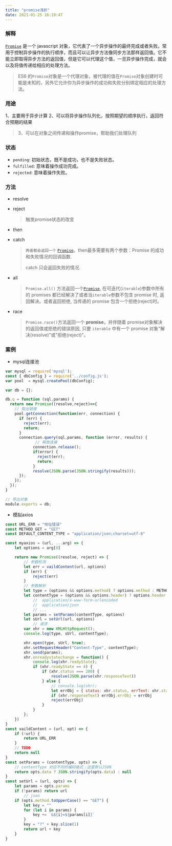 ```yaml
---
title: "promise浅析"
date: 2021-01-25 16:19:47
---
```


###  解释

[`Promise`](https://developer.mozilla.org/zh-CN/docs/Web/JavaScript/Reference/Global_Objects/Promise) 是一个 javascript 对象，它代表了一个异步操作的最终完成或者失败。常用于控制异步操作的执行顺序，而且可以让异步方法像同步方法那样返回值。它不能立即取得异步方法的返回值，但是它可以代理这个值，一旦异步操作完成，就会以及将值传递给相应的处理方法。

> ES6 的`Promise`对象是一个代理对象，被代理的值在`Promise`对象创建时可能是未知的，另外它允许你为异步操作的成功和失败分别绑定相应的处理方法。

### 用途

1、主要用于异步计算
2、可以将异步操作队列化，按照期望的顺序执行，返回符合预期的结果

> 3、可以在对象之间传递和操作promise，帮助我们处理队列

### 状态

- `pending`: 初始状态，既不是成功，也不是失败状态。
- `fulfilled`: 意味着操作成功完成。
- `rejected`: 意味着操作失败。

### 方法

- resolve

- reject

  > 触发promise状态的改变

- then

- catch

  > `两者都会返回一个`  [`Promise`](https://developer.mozilla.org/zh-CN/docs/Web/API/Promise)。then最多需要有两个参数：Promise 的成功和失败情况的回调函数.
  >
  > catch 只会返回失败的情况.

- all

  > `Promise.all()` 方法返回一个[`Promise`](https://developer.mozilla.org/zh-CN/docs/Web/JavaScript/Reference/Global_Objects/Promise), 在可迭代(`iterable`)参数中所有的 promises 都已经解决了或者当`iterable`参数不包含 promise 时, 返回解决。或者返回拒绝, 当传递的 promise 包含一个拒绝(reject)时。

- race

  > `Promise.race()`方法返回一个 **promise**，并伴随着 promise对象解决的返回值或拒绝的错误原因, 只要 `iterable` 中有一个 promise 对象"解决(resolve)"或"拒绝(reject)"。

### 案例

- mysql连接池

```js
var mysql = require('mysql');
const { dbConfig } = require('../config.js');
var pool  = mysql.createPool(dbConfig);

var db = {};

db.q = function (sql,params) {
  return new Promise((resolve,reject)=>{
    // 取出链接
    pool.getConnection(function(err, connection) {
      if (err) {
        reject(err);
        return;
      }
      connection.query(sql,params, function (error, results) {
             // 释放连接
            connection.release();
            if(error) {
              reject(err);
              return;
            }
            resolve(JSON.parse(JSON.stringify(results)));
      });
    });
  });
}

// 导出对象
module.exports = db;
```

- 模拟axios

```javascript
const URL_ERR = "地址错误"
const METHOD_GET = "GET"
const DEFAULT_CONTENT_TYPE = "application/json;charset=utf-8"

const myaxios = (url, ...arg) => {
    let options = arg[0]

    return new Promise((resolve, reject) => {
        // 参数检测
        let err = vaildContent(url, options)
        if (err) {
            reject(err)
        }
        // 参数解析
        let type = (options && options.method) ? options.method : METHOD_GET
        let contentType = (options && options.header) ? options.header : DEFAULT_CONTENT_TYPE
            //  application/x-www-form-urlencoded
            //  application/json
            // ...
        let params = setParams(contentType, options)
        let sUrl = setUrl(url, options)
            // 请求
        var xhr = new XMLHttpRequest();
        console.log(type, sUrl, contentType);

        xhr.open(type, sUrl, true);
        xhr.setRequestHeader("Content-Type", contentType);
        xhr.send(params);
        xhr.onreadystatechange = function() {
            console.log(xhr.readyState);
            if (xhr.readyState == 4) {
                if (xhr.status === 200) {
                    resolve(JSON.parse(xhr.responseText))
                } else {
                    // console.log(xhr);
                    let errObj = { status: xhr.status, errText: xhr.statusText }
                    if (xhr.responseText) errObj.errObj = errObj
                    reject(errObj)
                }
            }
        };
    })
}
const vaildContent = (url, opt) => {
    if (!url) {
        return URL_ERR
    }
    // TODO
    return null
}
const setParams = (contentType, opts) => {
    // contentType 对应不同的编码格式；这里默认JSON
    return opts.data ? JSON.stringify(opts.data) : null
}
const setUrl = (url, opts) => {
    let params = opts.params
    if (!params) return url
        // json
    if (opts.method.toUpperCase() == "GET") {
        let key = ""
        for (let i in params) {
            key += `&${i}=${params[i]}`
        }
        key = "?" + key.slice(1)
        return url + key
    }
}
```


